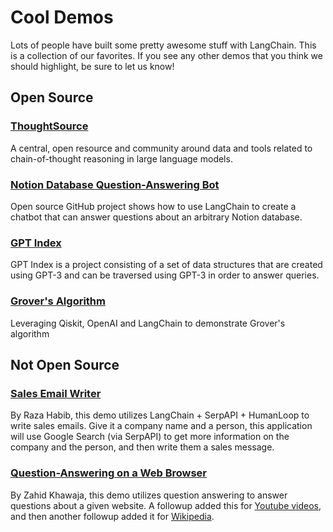# Cool Demos

Lots of people have built some pretty awesome stuff with LangChain.
This is a collection of our favorites.
If you see any other demos that you think we should highlight, be sure to let us know!

## Open Source

### [ThoughtSource](https://github.com/OpenBioLink/ThoughtSource)
A central, open resource and community around data and tools related to chain-of-thought reasoning in large language models.

### [Notion Database Question-Answering Bot](https://github.com/hwchase17/notion-qa)
Open source GitHub project shows how to use LangChain to create a
chatbot that can answer questions about an arbitrary Notion database.

### [GPT Index](https://github.com/jerryjliu/gpt_index)
GPT Index is a project consisting of a set of data structures that are created using GPT-3 and can be traversed using GPT-3 in order to answer queries.

### [Grover's Algorithm](https://github.com/JavaFXpert/llm-grovers-search-party)
Leveraging Qiskit, OpenAI and LangChain to demonstrate Grover's algorithm


## Not Open Source

### [Sales Email Writer](https://twitter.com/Raza_Habib496/status/1596880140490838017?s=20&t=6MqEQYWfSqmJwsKahjCVOA)
By Raza Habib, this demo utilizes LangChain + SerpAPI + HumanLoop to write sales emails.
Give it a company name and a person, this application will use Google Search (via SerpAPI) to get
more information on the company and the person, and then write them a sales message.

### [Question-Answering on a Web Browser](https://twitter.com/chillzaza_/status/1592961099384905730?s=20&t=EhU8jl0KyCPJ7vE9Rnz-cQ)
By Zahid Khawaja, this demo utilizes question answering to answer questions about a given website.
A followup added this for [Youtube videos](https://twitter.com/chillzaza_/status/1593739682013220865?s=20&t=EhU8jl0KyCPJ7vE9Rnz-cQ),
and then another followup added it for [Wikipedia](https://twitter.com/chillzaza_/status/1594847151238037505?s=20&t=EhU8jl0KyCPJ7vE9Rnz-cQ).